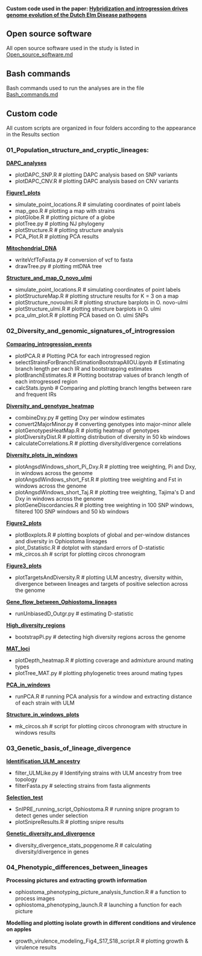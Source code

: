 #### Custom code used in the paper: [Hybridization and introgression drives genome evolution of the Dutch Elm Disease pathogens](https://www.nature.com/articles/s41559-020-1133-6?proof=trueNov) 


Open source software
--------------------

All open source software used in the study is listed in [Open_source_software.md](Open_source_software.md)


Bash commands
-------------

Bash commands used to run the analyses are in the file [Bash_commands.md](Bash_commands.md)


Custom code
-----------

All custom scripts are organized in four folders according to the appearance in the Results section


### 01_Population_structure_and_cryptic_lineages:
[**DAPC_analyses**](01_Population_structure_and_cryptic_lineages/DAPC_analyses)
- plotDAPC_SNP.R  # plotting DAPC analysis based on SNP variants
- plotDAPC_CNV.R  # plotting DAPC analysis based on CNV variants

[**Figure1_plots**](01_Population_structure_and_cryptic_lineages/Figure1_plots)
- simulate_point_locations.R	# simulating coordinates of point labels
- map_geo.R  			# plotting a map with strains
- plotGlobe.R			# plotting picture of a globe
- plotTree.py  			# plotting NJ phylogeny
- plotStructure.R  		# plotting structure analysis
- PCA_Plot.R  			# plotting PCA results

[**Mitochondrial_DNA**](01_Population_structure_and_cryptic_lineages/Mitochondrial_DNA)
- writeVcfToFasta.py	# conversion of vcf to fasta
- drawTree.py		# plotting mtDNA tree

[**Structure_and_map_O_novo_ulmi**](01_Population_structure_and_cryptic_lineages/Structure_and_map_O_novo_ulmi)
- simulate_point_locations.R    # simulating coordinates of point labels
- plotStructureMap.R		# plotting structure results for K = 3 on a map
- plotStructure_novoulmi.R	# plotting structure barplots in O. novo-ulmi
- plotStructure_ulmi.R		# plotting structure barplots in O. ulmi
- pca_ulm_plot.R		# plotting PCA based on O. ulmi SNPs

### 02_Diversity_and_genomic_signatures_of_introgression
[**Comparing_introgression_events**](02_Diversity_and_genomic_signatures_of_introgression/Comparing_introgression_events)
- plotPCA.R						# Plotting PCA for each introgressed region
- selectStrainsForBranchEstimationBootstrapAllOU.ipynb	# Estimating branch length per each IR and bootstrapping estimates
- plotBranchEstimates.R					# Plotting bootstrap values of branch length of each introgressed region
- calcStats.ipynb					# Comparing and plotting branch lengths between rare and frequent IRs

[**Diversity_and_genotype_heatmap**](02_Diversity_and_genomic_signatures_of_introgression/Diversity_and_genotype_heatmap)
- combineDxy.py			# getting Dxy per window estimates
- convert2MajorMinor.py		# converting genotypes into major-minor allele
- plotGenotypesHeatMap.R	# plottig heatmap of genotypes
- plotDiversityDist.R		# plotting distribution of diversity in 50 kb windows
- calculateCorrelations.R	# plotting diversity/divergence correlations

[**Diversity_plots_in_windows**](02_Diversity_and_genomic_signatures_of_introgression/Diversity_plots_in_windows)
- plotAngsdWindows_short_Pi_Dxy.R	# plotting tree weighting, Pi and Dxy, in windows across the genome
- plotAngsdWindows_short_Fst.R		# plotting tree weighting and Fst in windows across the genome
- plotAngsdWindows_short_Taj.R		# plotting tree weighting, Tajima's D and Dxy in windows across the genome
- plotGeneDiscordancies.R		# plotting tree weighting in 100 SNP windows, filtered 100 SNP windows and 50 kb windows

[**Figure2_plots**](02_Diversity_and_genomic_signatures_of_introgression/Figure2_plots)
- plotBoxplots.R	# plotting boxplots of global and per-window distances and diversity in Ophiostoma lineages
- plot_Dstatistic.R	# dotplot with standard errors of D-statistic
- mk_circos.sh		# script for plotting circos chronogram

[**Figure3_plots**](02_Diversity_and_genomic_signatures_of_introgression/Figure3_plots)
- plotTargetsAndDiversity.R	# plotting ULM ancestry, diversity within, divergence between lineages and targets of positive selection across the genome

[**Gene_flow_between_Ophiostoma_lineages**](02_Diversity_and_genomic_signatures_of_introgression/Gene_flow_between_Ophiostoma_lineages)
- runUnbiasedD_Outgr.py		# estimating D-statistic

[**High_diversity_regions**](02_Diversity_and_genomic_signatures_of_introgression/High_diversity_regions)
- bootstrapPi.py	# detecting high diversity regions across the genome

[**MAT_loci**](02_Diversity_and_genomic_signatures_of_introgression/MAT_loci)
- plotDepth_heatmap.R	# plotting coverage and admixture around mating types
- plotTree_MAT.py	# plotting phylogenetic trees around mating types

[**PCA_in_windows**](02_Diversity_and_genomic_signatures_of_introgression/PCA_in_windows)
- runPCA.R	# running PCA analysis for a window and extracting distance of each strain with ULM

[**Structure_in_windows_plots**](02_Diversity_and_genomic_signatures_of_introgression/Structure_in_windows_plots)
- mk_circos.sh	# script for plotting circos chronogram with structure in windows results

### 03_Genetic_basis_of_lineage_divergence
[**Identification_ULM_ancestry**](03_Genetic_basis_of_lineage_divergence/Identification_ULM_ancestry)
- filter_ULMLike.py	# Identifying strains with ULM ancestry from tree topology
- filterFasta.py	# selecting strains from fasta alignments

[**Selection_test**](03_Genetic_basis_of_lineage_divergence/Selection_test)
- SnIPRE_running_script_Ophiostoma.R	# running snipre program to detect genes under selection
- plotSnipreResults.R			# plotting snipre results

[**Genetic_diversity_and_divergence**](03_Genetic_basis_of_lineage_divergence/Genetic_diversity_and_divergence)
- diversity_divergence_stats_popgenome.R	# calculating diversity/divergence in genes

### 04_Phenotypic_differences_between_lineages
**Processing pictures and extracting growth information**
- ophiostoma_phenotyping_picture_analysis_function.R 	# a function to process images
- ophiostoma_phenotyping_launch.R 			# launching a function for each picture

**Modelling and plotting isolate growth in different conditions and virulence on apples**
- growth_virulence_modeling_Fig4_S17_S18_script.R	# plotting growth & virulence results


